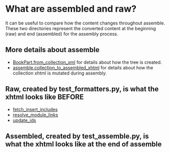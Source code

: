 # What are assembled and raw?
It can be useful to compare how the content changes throughout assemble. These two directories represent the converted content at the beginning (raw) and end (assembled) for the assembly process.

## More details about assemble
* [BookPart.from_collection_xml](../../models/book_part.py) for details about how the tree is created.
* [assemble.collection_to_assembled_xhtml](../../cli/assemble.py) for details about how the collection xhtml is mutated during assembly.

## Raw, created by test_formatters.py, is what the xhtml looks like BEFORE
* [fetch_insert_includes](../../formatters.py)
* [resolve_module_links](../../formatters.py)
* [update_ids](../../formatters.py)

## Assembled, created by test_assemble.py, is what the xhtml looks like at the end of assemble
